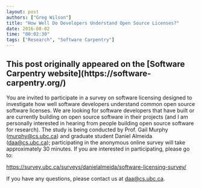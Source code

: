 ```yaml
---
layout: post
authors: ["Greg Wilson"]
title: "How Well Do Developers Understand Open Source Licenses?"
date: 2016-08-02
time: "00:02:30"
tags: ["Research", "Software Carpentry"]
---
```


<h2>This post originally appeared on the [Software Carpentry website](https://software-carpentry.org/)</h2>

You are invited to participate in a survey on software licensing
designed to investigate how well software developers understand common
open source software licenses. We are looking for software developers
that have built or are currently building on open source software in
their projects (and I am personally interested in hearing from people
building open source software for research).  The study is being
conducted by Prof. Gail Murphy (murphy@cs.ubc.ca) and graduate student
Daniel Almeida (daa@cs.ubc.ca); participating in the anonymous online
survey will take approximately 30 minutes. If you are interested in
participating, please go to:

<https://survey.ubc.ca/surveys/danielalmeida/software-licensing-survey/>

If you have any questions, please contact us at
[daa@cs.ubc.ca](mailto:daa@cs.ubc.ca).
